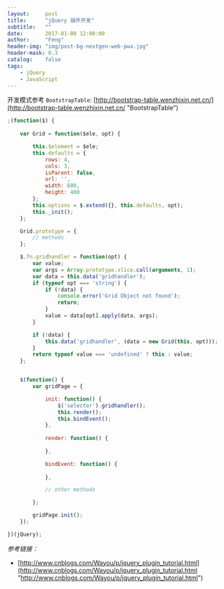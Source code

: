 ```yaml
---
layout:     post
title:      "jQuery 插件开发"
subtitle:   ""
date:       2017-01-08 12:00:00
author:     "Feng"
header-img: "img/post-bg-nextgen-web-pwa.jpg"
header-mask: 0.3
catalog:    false
tags:
    - jQuery
    - JavaScript
---
```


开发模式参考 `BootstrapTable`:  [http://bootstrap-table.wenzhixin.net.cn/](http://bootstrap-table.wenzhixin.net.cn/ "BootstrapTable") 

```javascript
;(function($) {
   
    var Grid = function($ele, opt) {

        this.$element = $ele;
        this.defaults = {
            rows: 4,
            cols: 3,
            isParent: false,
            url: '',
            width: 600,
            height: 400
        };
        this.options = $.extend({}, this.defaults, opt);
        this._init();
    };

    Grid.prototype = {
		// methods
    };

    $.fn.gridhandler = function(opt) {
        var value;
        var args = Array.prototype.slice.call(arguments, 1);
        var data = this.data('gridhandler');
        if (typeof opt === 'string') {
            if (!data) {
                console.error('Grid Object not found');
                return;
            }
            value = data[opt].apply(data, args);
        }

        if (!data) {
            this.data('gridhandler', (data = new Grid(this, opt)));
        }
        return typeof value === 'undefined' ? this : value;
    };


    $(function() {
        var gridPage = {

            init: function() {
                $('selector').gridhandler();
                this.render();
                this.bindEvent();
            },
            
            render: function() {
               
            },

            bindEvent: function() {
                
            },

            // other methods

        };

        gridPage.init();
    });

})(jQuery);
```

*参考链接：*
* [http://www.cnblogs.com/Wayou/p/jquery_plugin_tutorial.html](http://www.cnblogs.com/Wayou/p/jquery_plugin_tutorial.html "http://www.cnblogs.com/Wayou/p/jquery_plugin_tutorial.html")